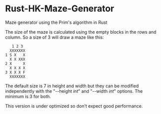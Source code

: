 # Rust-HK-Maze-Generator
Maze generator using the Prim's algorithm in Rust

The size of the maze is calculated using the empty blocks in the rows and column.
So a size of 3 will draw a maze like this:
```
   1 2 3
  XXXXXXX
1 S X   X
  X X XXX
2 X     X
  X X X X
3 X X X F
  XXXXXXX
```

The default size is 7 in height and width but they can be modified independently with the "--height *int*" and "--width *int*" options.
The minimum is 3 for both.

This version is under optimized so don't expect good performance.